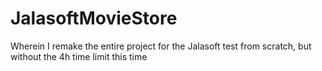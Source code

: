 # JalasoftMovieStore
Wherein I remake the entire project for the Jalasoft test from scratch, but without the 4h time limit this time
